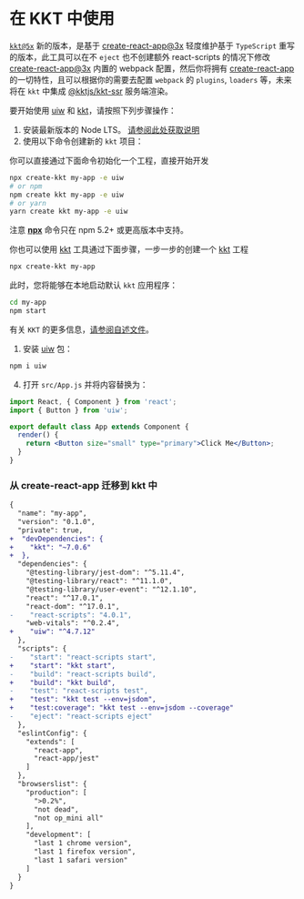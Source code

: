 在 KKT 中使用
===

[`kkt@5x`](https://github.com/kktjs/kkt) 新的版本，是基于 [create-react-app@3x](https://github.com/facebook/create-react-app) 轻度维护基于 `TypeScript` 重写的版本，此工具可以在不 `eject` 也不创建额外 react-scripts 的情况下修改 [create-react-app@3x](https://github.com/facebook/create-react-app) 内置的 webpack 配置，然后你将拥有 [create-react-app](https://github.com/facebook/create-react-app) 的一切特性，且可以根据你的需要去配置 `webpack` 的 `plugins`, `loaders` 等，未来将在 `kkt` 中集成 [@kktjs/kkt-ssr](https://github.com/kktjs/kkt-ssr) 服务端渲染。

要开始使用 [uiw](https://github.com/uiwjs/uiw) 和 [kkt](https://github.com/kktjs/kkt)，请按照下列步骤操作：

1. 安装最新版本的 Node LTS。 [请参阅此处获取说明](https://docs.npmjs.com/getting-started/installing-node)
2. 使用以下命令创建新的 `kkt` 项目：

你可以直接通过下面命令初始化一个工程，直接开始开发

```bash
npx create-kkt my-app -e uiw
# or npm
npm create kkt my-app -e uiw
# or yarn
yarn create kkt my-app -e uiw
```

注意 [**npx**](https://github.com/npm/npm/releases/tag/v5.2.0) 命令只在 npm 5.2+ 或更高版本中支持。

你也可以使用 [kkt](https://github.com/kktjs/kkt) 工具通过下面步骤，一步一步的创建一个 [kkt](https://github.com/kktjs/kkt) 工程

```bash
npx create-kkt my-app
```

此时，您将能够在本地启动默认 `kkt` 应用程序：

```bash
cd my-app
npm start
```

有关 `KKT` 的更多信息，[请参阅自述文件](https://github.com/kktjs/kkt)。

1. 安装 [uiw](https://github.com/uiwjs/uiw) 包：

```bash
npm i uiw
```

4. 打开 `src/App.js` 并将内容替换为：

```jsx
import React, { Component } from 'react';
import { Button } from 'uiw';

export default class App extends Component {
  render() {
    return <Button size="small" type="primary">Click Me</Button>;
  }
}
```

### 从 create-react-app 迁移到 kkt 中

```diff
{
  "name": "my-app",
  "version": "0.1.0",
  "private": true,
+  "devDependencies": {
+    "kkt": "~7.0.6"
+  },
  "dependencies": {
    "@testing-library/jest-dom": "^5.11.4",
    "@testing-library/react": "^11.1.0",
    "@testing-library/user-event": "^12.1.10",
    "react": "^17.0.1",
    "react-dom": "^17.0.1",
-    "react-scripts": "4.0.1",
    "web-vitals": "^0.2.4",
+    "uiw": "^4.7.12"
  },
  "scripts": {
-    "start": "react-scripts start",
+    "start": "kkt start",
-    "build": "react-scripts build",
+    "build": "kkt build",
-    "test": "react-scripts test",
+    "test": "kkt test --env=jsdom",
+    "test:coverage": "kkt test --env=jsdom --coverage"
-    "eject": "react-scripts eject"
  },
  "eslintConfig": {
    "extends": [
      "react-app",
      "react-app/jest"
    ]
  },
  "browserslist": {
    "production": [
      ">0.2%",
      "not dead",
      "not op_mini all"
    ],
    "development": [
      "last 1 chrome version",
      "last 1 firefox version",
      "last 1 safari version"
    ]
  }
}
```